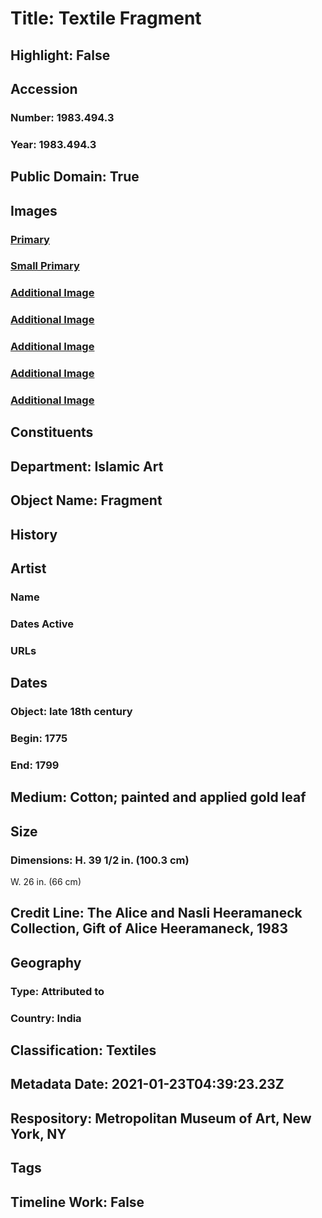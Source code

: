 # Title: Textile Fragment
## Highlight: False
## Accession
### Number: 1983.494.3
### Year: 1983.494.3
## Public Domain: True
## Images
### [Primary](https://images.metmuseum.org/CRDImages/is/original/wb-1983.494.3.JPG)
### [Small Primary](https://images.metmuseum.org/CRDImages/is/web-large/wb-1983.494.3.JPG)
### [Additional Image](https://images.metmuseum.org/CRDImages/is/original/wb-1983.494.3b.JPG)
### [Additional Image](https://images.metmuseum.org/CRDImages/is/original/wb-1983.494.3c.JPG)
### [Additional Image](https://images.metmuseum.org/CRDImages/is/original/wb-1983.494.3d.JPG)
### [Additional Image](https://images.metmuseum.org/CRDImages/is/original/wb-1983.494.3e.JPG)
### [Additional Image](https://images.metmuseum.org/CRDImages/is/original/231628.jpg)
## Constituents
## Department: Islamic Art
## Object Name: Fragment
## History
## Artist
### Name
### Dates Active
### URLs
## Dates
### Object: late 18th century
### Begin: 1775
### End: 1799
## Medium: Cotton; painted and applied gold leaf
## Size
### Dimensions: H. 39 1/2 in. (100.3 cm)
W. 26 in. (66 cm)
## Credit Line: The Alice and Nasli Heeramaneck Collection, Gift of Alice Heeramaneck, 1983
## Geography
### Type: Attributed to
### Country: India
## Classification: Textiles
## Metadata Date: 2021-01-23T04:39:23.23Z
## Respository: Metropolitan Museum of Art, New York, NY
## Tags
## Timeline Work: False